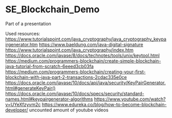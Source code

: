 # SE_Blockchain_Demo

Part of a presentation

Used resources:
https://www.tutorialspoint.com/java_cryptography/java_cryptography_keypairgenerator.htm
https://www.baeldung.com/java-digital-signature
https://www.tutorialspoint.com/java_cryptography/index.htm
https://docs.oracle.com/javase/8/docs/technotes/tools/unix/keytool.html
https://medium.com/programmers-blockchain/create-simple-blockchain-java-tutorial-from-scratch-6eeed3cb03fa
https://medium.com/programmers-blockchain/creating-your-first-blockchain-with-java-part-2-transactions-2cdac335e0ce
https://docs.oracle.com/javase/10/docs/api/java/security/KeyPairGenerator.html#generateKeyPair()
https://docs.oracle.com/javase/10/docs/specs/security/standard-names.html#keypairgenerator-algorithms
https://www.youtube.com/watch?v=UYeXfzyvm2c
https://www.edureka.co/blog/how-to-become-blockchain-developer/
uncounted amount of youtube videos

